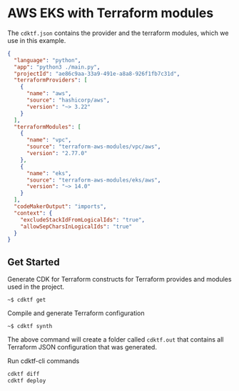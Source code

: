 # AWS EKS with Terraform modules


The `cdktf.json` contains the provider and the terraform modules, which we use in this example.

```json
{
  "language": "python",
  "app": "python3 ./main.py",
  "projectId": "ae86c9aa-33a9-491e-a8a8-926f1fb7c31d",
  "terraformProviders": [
    {
      "name": "aws",
      "source": "hashicorp/aws",
      "version": "~> 3.22"
    }
  ],
  "terraformModules": [
    {
      "name": "vpc",
      "source": "terraform-aws-modules/vpc/aws",
      "version": "2.77.0"
    },
    {
      "name": "eks",
      "source": "terraform-aws-modules/eks/aws",
      "version": "~> 14.0"
    }
  ],
  "codeMakerOutput": "imports",
  "context": {
    "excludeStackIdFromLogicalIds": "true",
    "allowSepCharsInLogicalIds": "true"
  }
}

```

## Get Started

Generate CDK for Terraform constructs for Terraform provides and modules used in the project.

```
~$ cdktf get
```

Compile and generate Terraform configuration

```
~$ cdktf synth
```

The above command will create a folder called `cdktf.out` that contains all Terraform JSON configuration that was generated.

Run cdktf-cli commands

```bash
cdktf diff
cdktf deploy
```